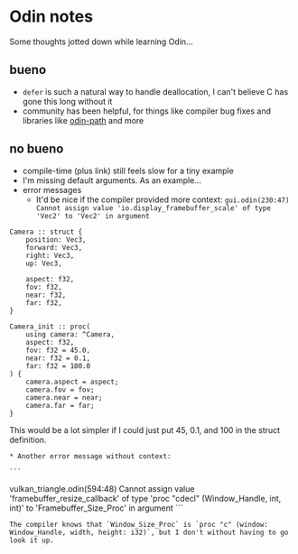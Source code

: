 # Odin notes

Some thoughts jotted down while learning Odin...

## bueno

* `defer` is such a natural way to handle deallocation, I can't believe C has gone this long without it
* community has been helpful, for things like compiler bug fixes and libraries like [odin-path](https://github.com/bpunsky/bp/tree/master/path) and more

## no bueno

* compile-time (plus link) still feels slow for a tiny example
* I'm missing default arguments. As an example...
* error messages
    * It'd be nice if the compiler provided more context: `gui.odin(230:47) Cannot assign value 'io.display_framebuffer_scale' of type 'Vec2' to 'Vec2' in argument`

```
Camera :: struct {
    position: Vec3,
    forward: Vec3,
    right: Vec3,
    up: Vec3,

    aspect: f32,
    fov: f32,
    near: f32,
    far: f32,
}

Camera_init :: proc(
    using camera: ^Camera,
    aspect: f32,
    fov: f32 = 45.0,
    near: f32 = 0.1,
    far: f32 = 100.0
) {
    camera.aspect = aspect;
    camera.fov = fov;
    camera.near = near;
    camera.far = far;
}
```

This would be a lot simpler if I could just put 45, 0.1, and 100 in the struct definition.

    * Another error message without context:

    ```
vulkan_triangle.odin(594:48) Cannot assign value 'framebuffer_resize_callback' of type 'proc "cdecl" (Window_Handle, int, int)' to 'Framebuffer_Size_Proc' in argument
    ```

    The compiler knows that `Window_Size_Proc` is `proc "c" (window: Window_Handle, width, height: i32)`, but I don't without having to go look it up.
